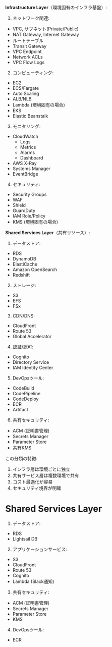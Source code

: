 **Infrastructure Layer**（環境固有のインフラ基盤）:

1. ネットワーク関連:
- VPC, サブネット(Private/Public)
- NAT Gateway, Internet Gateway
- ルートテーブル
- Transit Gateway
- VPC Endpoint
- Network ACLs
- VPC Flow Logs

2. コンピューティング:
- EC2
- ECS/Fargate
- Auto Scaling
- ALB/NLB
- Lambda (環境固有の場合)
- EKS
- Elastic Beanstalk

3. モニタリング:
- CloudWatch
   - Logs
   - Metrics
   - Alarms
   - Dashboard
- AWS X-Ray
- Systems Manager
- EventBridge

4. セキュリティ:
- Security Groups
- WAF
- Shield
- GuardDuty
- IAM Role/Policy
- KMS (環境固有の場合)

**Shared Services Layer**（共有リソース）:

1. データストア:
- RDS
- DynamoDB
- ElastiCache
- Amazon OpenSearch
- Redshift

2. ストレージ:
- S3
- EFS
- FSx

3. CDN/DNS:
- CloudFront
- Route 53
- Global Accelerator

4. 認証/認可:
- Cognito
- Directory Service
- IAM Identity Center

5. DevOpsツール:
- CodeBuild
- CodePipeline
- CodeDeploy
- ECR
- Artifact

6. 共有セキュリティ:
- ACM (証明書管理)
- Secrets Manager
- Parameter Store
- 共有KMS

この分類の特徴:
1. インフラ層は環境ごとに独立
2. 共有サービス層は複数環境で共有
3. コスト最適化が容易
4. セキュリティ境界が明確


# Shared Services Layer
1. データストア:
- RDS
- Lightsail DB

2. アプリケーションサービス:
- S3
- CloudFront
- Route 53
- Cognito
- Lambda (Slack通知)

3. 共有セキュリティ:
- ACM (証明書管理)
- Secrets Manager
- Parameter Store
- KMS

4. DevOpsツール:
- ECR